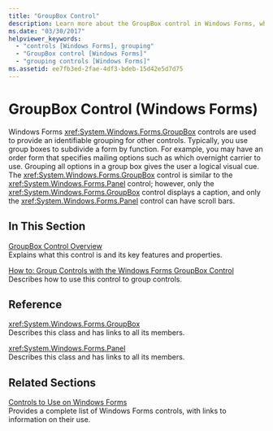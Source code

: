```yaml
---
title: "GroupBox Control"
description: Learn more about the GroupBox control in Windows Forms, which is used to provide an identifiable grouping for other controls.
ms.date: "03/30/2017"
helpviewer_keywords: 
  - "controls [Windows Forms], grouping"
  - "GroupBox control [Windows Forms]"
  - "grouping controls [Windows Forms]"
ms.assetid: ee7fb3ed-2fae-4df3-bdeb-15d42e5d7d75
---
```

# GroupBox Control (Windows Forms)

Windows Forms <xref:System.Windows.Forms.GroupBox> controls are used to provide an identifiable grouping for other controls. Typically, you use group boxes to subdivide a form by function. For example, you may have an order form that specifies mailing options such as which overnight carrier to use. Grouping all options in a group box gives the user a logical visual cue. The <xref:System.Windows.Forms.GroupBox> control is similar to the <xref:System.Windows.Forms.Panel> control; however, only the <xref:System.Windows.Forms.GroupBox> control displays a caption, and only the <xref:System.Windows.Forms.Panel> control can have scroll bars.  
  
## In This Section  

 [GroupBox Control Overview](groupbox-control-overview-windows-forms.md)  
 Explains what this control is and its key features and properties.  
  
 [How to: Group Controls with the Windows Forms GroupBox Control](how-to-group-controls-with-the-windows-forms-groupbox-control.md)  
 Describes how to use this control to group controls.  
  
## Reference  

 <xref:System.Windows.Forms.GroupBox>  
 Describes this class and has links to all its members.  
  
 <xref:System.Windows.Forms.Panel>  
 Describes this class and has links to all its members.  
  
## Related Sections  

 [Controls to Use on Windows Forms](controls-to-use-on-windows-forms.md)  
 Provides a complete list of Windows Forms controls, with links to information on their use.
